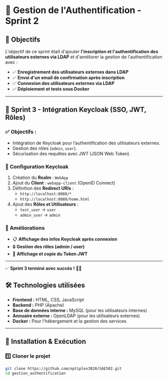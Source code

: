 # 🚀 Gestion de l'Authentification - Sprint 2

## 🎯 Objectifs
L'objectif de ce sprint était d'ajouter **l'inscription et l'authentification des utilisateurs externes via LDAP** et d'améliorer la gestion de l'authentification avec :
- ✅ **Enregistrement des utilisateurs externes dans LDAP**
- ✅ **Envoi d'un email de confirmation après inscription**
- ✅ **Connexion des utilisateurs externes via LDAP**
- ✅ **Déploiement et tests sous Docker**

---

## 🎯 Sprint 3 - Intégration Keycloak (SSO, JWT, Rôles)
### ✅ Objectifs :
- Intégration de Keycloak pour l’authentification des utilisateurs externes.
- Gestion des rôles (`admin`, `user`).
- Sécurisation des requêtes avec JWT (JSON Web Token).

### 🔧 **Configuration Keycloak**
1. Création du **Realm** : `WebApp`
2. Ajout du **Client** : `webapp-client` (OpenID Connect)
3. Définition des **Redirect URIs** :
   - `http://localhost:8080/*`
   - `http://localhost:8080/home.html`
4. Ajout des **Rôles et Utilisateurs** :
   - `test_user` → `user`
   - `admin_user` → `admin`

### 📌 **Améliorations**
- 📋 **Affichage des infos Keycloak après connexion**
- 🔒 **Gestion des rôles (admin / user)**
- 🔑 **Affichage et copie du Token JWT**

---
✅ **Sprint 3 terminé avec succès !** 🚀🔥

## 🛠 **Technologies utilisées**
- **Frontend :** HTML, CSS, JavaScript
- **Backend :** PHP (Apache)
- **Base de données interne :** MySQL (pour les utilisateurs internes)
- **Annuaire externe :** OpenLDAP (pour les utilisateurs externes)
- **Docker :** Pour l'hébergement et la gestion des services

---

## 📌 **Installation & Exécution**
### **1️⃣ Cloner le projet**
```bash
git clone https://github.com/optiplex3020/SAE502.git
cd gestion_authentification